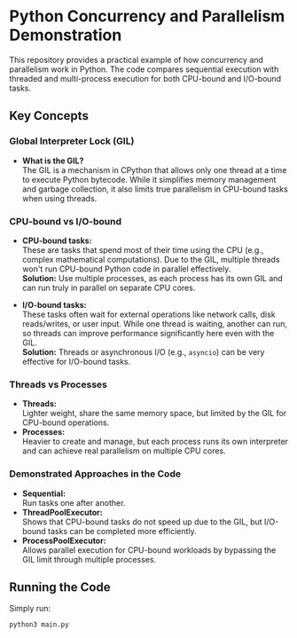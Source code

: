 # Python Concurrency and Parallelism Demonstration

This repository provides a practical example of how concurrency and parallelism work in Python. The code compares sequential execution with threaded and multi-process execution for both CPU-bound and I/O-bound tasks.

## Key Concepts

### Global Interpreter Lock (GIL)
- **What is the GIL?**  
  The GIL is a mechanism in CPython that allows only one thread at a time to execute Python bytecode. While it simplifies memory management and garbage collection, it also limits true parallelism in CPU-bound tasks when using threads.

### CPU-bound vs I/O-bound
- **CPU-bound tasks:**  
  These are tasks that spend most of their time using the CPU (e.g., complex mathematical computations). Due to the GIL, multiple threads won't run CPU-bound Python code in parallel effectively.  
  **Solution:** Use multiple processes, as each process has its own GIL and can run truly in parallel on separate CPU cores.

- **I/O-bound tasks:**  
  These tasks often wait for external operations like network calls, disk reads/writes, or user input. While one thread is waiting, another can run, so threads can improve performance significantly here even with the GIL.  
  **Solution:** Threads or asynchronous I/O (e.g., `asyncio`) can be very effective for I/O-bound tasks.

### Threads vs Processes
- **Threads:**  
  Lighter weight, share the same memory space, but limited by the GIL for CPU-bound operations.  
- **Processes:**  
  Heavier to create and manage, but each process runs its own interpreter and can achieve real parallelism on multiple CPU cores.

### Demonstrated Approaches in the Code
- **Sequential:**  
  Run tasks one after another.
- **ThreadPoolExecutor:**  
  Shows that CPU-bound tasks do not speed up due to the GIL, but I/O-bound tasks can be completed more efficiently.
- **ProcessPoolExecutor:**  
  Allows parallel execution for CPU-bound workloads by bypassing the GIL limit through multiple processes.

## Running the Code
Simply run:
```bash
python3 main.py
